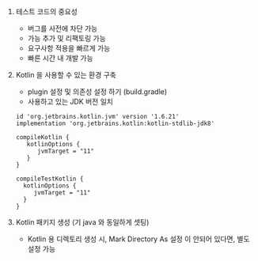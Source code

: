 1. 테스트 코드의 중요성 
   - 버그를 사전에 차단 가능
   - 가능 추가 및 리팩토링 가능 
   - 요구사항 적용을 빠르게 가능
   - 빠른 시간 내 개발 가능
   
2. Kotlin 을 사용할 수 있는 환경 구축 
   - plugin 설정 및 의존성 설정 하기 (build.gradle)
   - 사용하고 있는 JDK 버전 일치 
   
   ```
   id 'org.jetbrains.kotlin.jvm' version '1.6.21'
   implementation 'org.jetbrains.kotlin:kotlin-stdlib-jdk8'
   ```
  
   ```
   compileKotlin {
      kotlinOptions {
         jvmTarget = "11"
      }
   }
   ```
   ```
   compileTestKotlin {
     kotlinOptions {
        jvmTarget = "11"
     }
   }
   ```
   
3. Kotlin 패키지 생성 (기 java 와 동일하게 셋팅)
   - Kotlin 용 디렉토리 생성 시, Mark Directory As 설정 이 안되어 있다면, 별도 설정 가능
